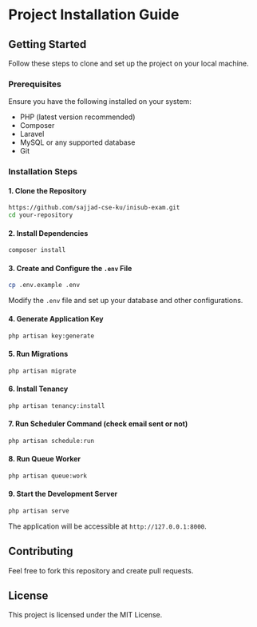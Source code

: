 # Project Installation Guide

## Getting Started

Follow these steps to clone and set up the project on your local machine.

### Prerequisites
Ensure you have the following installed on your system:
- PHP (latest version recommended)
- Composer
- Laravel
- MySQL or any supported database
- Git

### Installation Steps

#### 1. Clone the Repository
```sh
https://github.com/sajjad-cse-ku/inisub-exam.git
cd your-repository
```

#### 2. Install Dependencies
```sh
composer install
```

#### 3. Create and Configure the `.env` File
```sh
cp .env.example .env
```
Modify the `.env` file and set up your database and other configurations.

#### 4. Generate Application Key
```sh
php artisan key:generate
```

#### 5. Run Migrations
```sh
php artisan migrate
```

#### 6. Install Tenancy
```sh
php artisan tenancy:install
```

#### 7. Run Scheduler Command (check email sent or not)
```sh
php artisan schedule:run
```

#### 8. Run Queue Worker
```sh
php artisan queue:work
```

#### 9. Start the Development Server
```sh
php artisan serve
```
The application will be accessible at `http://127.0.0.1:8000`.

## Contributing
Feel free to fork this repository and create pull requests.

## License
This project is licensed under the MIT License.

